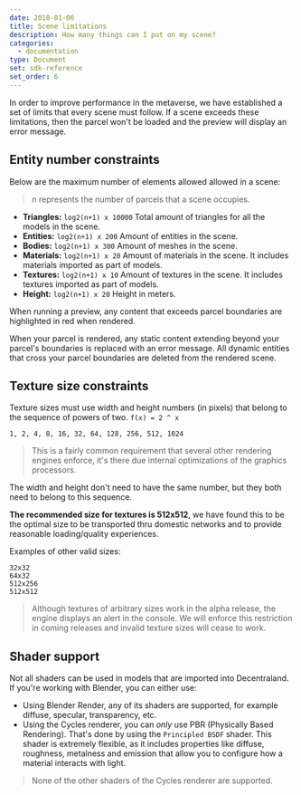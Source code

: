 ```yaml
---
date: 2018-01-06
title: Scene limitations
description: How many things can I put on my scene?
categories:
  - documentation
type: Document
set: sdk-reference
set_order: 6
---
```

In order to improve performance in the metaverse, we have established a set of limits that every scene must follow. If a
scene exceeds these limitations, then the parcel won't be loaded and the preview will display an error message.

## Entity number constraints

Below are the maximum number of elements allowed allowed in a scene:
> *n* represents the number of parcels that a scene occupies. 

* **Triangles:** `log2(n+1) x 10000` Total amount of triangles for all the models in the scene.
* **Entities:** `log2(n+1) x 200` Amount of entities in the scene.
* **Bodies:** `log2(n+1) x 300` Amount of meshes in the scene.
* **Materials:** `log2(n+1) x 20` Amount of materials in the scene. It includes materials imported as part of models.
* **Textures:** `log2(n+1) x 10` Amount of textures in the scene. It includes textures imported as part of models.
* **Height:** `log2(n+1) x 20` Height in meters.

When running a preview, any content that exceeds parcel boundaries are highlighted in red when rendered.

When your parcel is rendered, any static content extending beyond your parcel's boundaries is replaced with an error message. All dynamic entities that cross your parcel boundaries are deleted from the rendered scene.

## Texture size constraints

Texture sizes must use width and height numbers (in pixels) that belong to the sequence of powers of two. `f(x) = 2 ^ x`

```
1, 2, 4, 8, 16, 32, 64, 128, 256, 512, 1024
```

> This is a fairly common requirement that several other rendering engines enforce, it's there due internal optimizations of the graphics processors.  

The width and height don't need to have the same number, but they both need to belong to this sequence.

**The recommended size for textures is 512x512**, we have found this to be the optimal size to be transported thru domestic networks and to provide reasonable loading/quality experiences.

Examples of other valid sizes:
```
32x32
64x32
512x256
512x512
```

> Although textures of arbitrary sizes work in the alpha release, the engine displays an alert in the console. We will enforce this restriction in coming releases and invalid texture sizes will cease to work.

## Shader support

Not all shaders can be used in models that are imported into Decentraland. If you're working with Blender, you can either use:

* Using Blender Render, any of its shaders are supported, for example diffuse, specular, transparency, etc.
* Using the Cycles renderer, you can *only* use PBR (Physically Based Rendering). That's done by using the `Principled BSDF` shader. This shader is extremely flexible, as it includes properties like diffuse, roughness, metalness and emission that allow you to configure how a material interacts with light.

> None of the other shaders of the Cycles renderer are supported.

